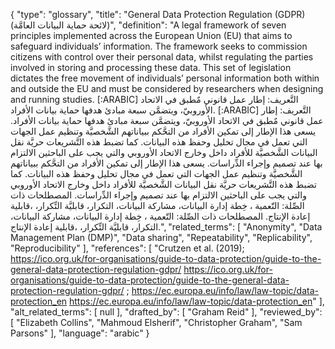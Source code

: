 {
    "type": "glossary",
    "title": "General Data Protection Regulation (GDPR) (لائحة حماية البيانات العامَّة)",
    "definition": "A legal framework of seven principles implemented across the European Union (EU) that aims to safeguard individuals’ information. The framework seeks to commission citizens with control over their personal data, whilst regulating the parties involved in storing and processing these data. This set of legislation dictates the free movement of individuals’ personal information both within and outside the EU and must be considered by researchers when designing and running studies. [:ARABIC] التَّعريف: إطار عمل قانوني مٌطبق في الاتحاد الأوروبيّ، ويتضمَّن سبعة مبادئ هدفها حماية بيانات الأفراد. [:ARABIC] التَّعريف: إطار عمل قانوني مٌطبق في الاتحاد الأوروبيّ، ويتضمَّن سبعة مبادئ هدفها حماية بيانات الأفراد. يسعى هذا الإطار إلى تمكين الأفراد من التحَّكم ببياناتهم الشَّخصيَّة وتنظيم عمل الجهات التي تعمل في مجال تحليل وحفظ هذه البيانات. كما تضبط هذه التَّشريعات حريَّة نقل البيانات الشَّخصيَّة للأفراد داخل وخارج الاتحاد الأوروبي والتي يجب على الباحثين الالتزام بها عند تصميم وإجراء الدِّراسات. يسعى هذا الإطار إلى تمكين الأفراد من التحَّكم ببياناتهم الشَّخصيَّة وتنظيم عمل الجهات التي تعمل في مجال تحليل وحفظ هذه البيانات. كما تضبط هذه التَّشريعات حريَّة نقل البيانات الشَّخصيَّة للأفراد داخل وخارج الاتحاد الأوروبي والتي يجب على الباحثين الالتزام بها عند تصميم وإجراء الدِّراسات. المصطلحات ذات الصِّلة: التّعمية ، خِطة إدارة البيانات، مشاركة البيانات، التكرار، قابليَّة التِّكرار، ،قابلية إعادة الإنتاج. المصطلحات ذات الصِّلة: التّعمية ، خِطة إدارة البيانات، مشاركة البيانات، التكرار، قابليَّة التِّكرار، ،قابلية إعادة الإنتاج.",
    "related_terms": [
        "Anonymity",
        "Data Management Plan (DMP)",
        "Data sharing",
        "Repeatability",
        "Replicability",
        "Reproducibility"
    ],
    "references": [
        "Crutzen et al. (2019); https://ico.org.uk/for-organisations/guide-to-data-protection/guide-to-the-general-data-protection-regulation-gdpr/ https://ico.org.uk/for-organisations/guide-to-data-protection/guide-to-the-general-data-protection-regulation-gdpr/ ; https://ec.europa.eu/info/law/law-topic/data-protection_en https://ec.europa.eu/info/law/law-topic/data-protection_en"
    ],
    "alt_related_terms": [
        null
    ],
    "drafted_by": [
        "Graham Reid"
    ],
    "reviewed_by": [
        "Elizabeth Collins",
        "Mahmoud Elsherif",
        "Christopher Graham",
        "Sam Parsons"
    ],
    "language": "arabic"
}